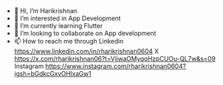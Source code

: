- 👋 Hi, I’m Harikrishnan
- 👀 I’m interested in App Development
- 🌱 I’m currently learning Flutter
- 💞️ I’m looking to collaborate on App development
- 📫 How to reach me through Linkedin https://www.linkedin.com/in/rharikrishnan0604
X https://x.com/rharikrishnan06?t=VjiwaOMyqqHzpCUOu-QL7w&s=09
Instagram 
https://www.instagram.com/rharikrishnan0604?igsh=bGdkcGxvOHlxaGw1
<!---
hari29062004/hari29062004 is a ✨ special ✨ repository because its `README.md` (this file) appears on your GitHub profile.
You can click the Preview link to take a look at your changes.
--->

